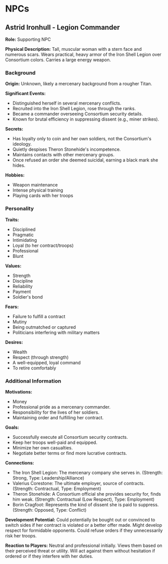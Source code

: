 # NPCs

## Astrid Ironhull - Legion Commander

**Role:** Supporting NPC

**Physical Description:** Tall, muscular woman with a stern face and numerous scars. Wears practical, heavy armor of the Iron Shell Legion over Consortium colors. Carries a large energy weapon.

### Background

**Origin:** Unknown, likely a mercenary background from a rougher Titan.

**Significant Events:**
- Distinguished herself in several mercenary conflicts.
- Recruited into the Iron Shell Legion, rose through the ranks.
- Became a commander overseeing Consortium security details.
- Known for brutal efficiency in suppressing dissent (e.g., miner strikes).

**Secrets:**
- Has loyalty only to coin and her own soldiers, not the Consortium's ideology.
- Quietly despises Theron Stonehide's incompetence.
- Maintains contacts with other mercenary groups.
- Once refused an order she deemed suicidal, earning a black mark she hides.

**Hobbies:**
- Weapon maintenance
- Intense physical training
- Playing cards with her troops

### Personality

**Traits:**
- Disciplined
- Pragmatic
- Intimidating
- Loyal (to her contract/troops)
- Professional
- Blunt

**Values:**
- Strength
- Discipline
- Reliability
- Payment
- Soldier's bond

**Fears:**
- Failure to fulfill a contract
- Mutiny
- Being outmatched or captured
- Politicians interfering with military matters

**Desires:**
- Wealth
- Respect (through strength)
- A well-equipped, loyal command
- To retire comfortably

### Additional Information

**Motivations:**
- Money
- Professional pride as a mercenary commander.
- Responsibility for the lives of her soldiers.
- Maintaining order and fulfilling her contract.

**Goals:**
- Successfully execute all Consortium security contracts.
- Keep her troops well-paid and equipped.
- Minimize her own casualties.
- Negotiate better terms or find more lucrative contracts.

**Connections:**
- The Iron Shell Legion: The mercenary company she serves in. (Strength: Strong, Type: Leadership/Alliance)
- Valerius Corestone: The ultimate employer, source of contracts. (Strength: Contractual, Type: Employment)
- Theron Stonehide: A Consortium official she provides security for, finds him weak. (Strength: Contractual (Low Respect), Type: Employment)
- Borin Cragfoot: Represents the kind of dissent she is paid to suppress. (Strength: Opposed, Type: Conflict)

**Development Potential:** Could potentially be bought out or convinced to switch sides if her contract is violated or a better offer made. Might develop respect for formidable opponents. Could refuse orders if they unnecessarily risk her troops.

**Reaction to Players:** Neutral and professional initially. Views them based on their perceived threat or utility. Will act against them without hesitation if ordered or if they interfere with her duties.